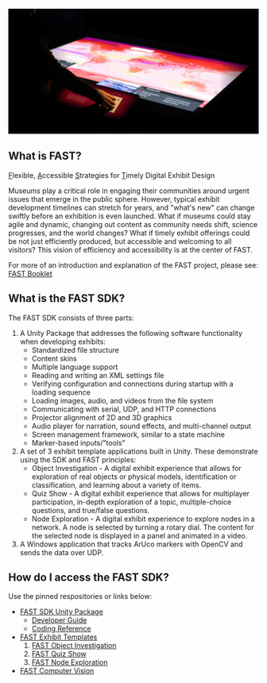 ![Image of vistitor using a FAST table.](images/FAST-GitHub-Profile-Header.png)
## What is FAST?
<ins>F</ins>lexible, <ins>A</ins>ccessible <ins>S</ins>trategies for <ins>T</ins>imely Digital Exhibit Design

Museums play a critical role in engaging their communities around urgent 
issues that emerge in the public sphere. However, typical exhibit development 
timelines can stretch for years, and "what's new" can change swiftly before 
an exhibition is even launched. What if museums could stay agile and dynamic, 
changing out content as community needs shift, science progresses, and the 
world changes? What if timely exhibit offerings could be not just efficiently 
produced, but accessible and welcoming to all visitors? This vision of 
efficiency and accessibility is at the center of FAST.

For more of an introduction and explanation of the FAST project, please see: [FAST Booklet](https://mos.widen.net/s/gkftj8tgl8/fast_booklet)

## What is the FAST SDK?
The FAST SDK consists of three parts:
1. A Unity Package that addresses the following software functionality when developing exhibits:
    * Standardized file structure
    * Content skins
    * Multiple language support
    * Reading and writing an XML settings file
    * Verifying configuration and connections during startup with a loading sequence
    * Loading images, audio, and videos from the file system
    * Communicating with serial, UDP, and HTTP connections
    * Projector alignment of 2D and 3D graphics
    * Audio player for narration, sound effects, and multi-channel output
    * Screen management framework, similar to a state machine
    * Marker-based inputs/"tools"
2. A set of 3 exhibit template applications built in Unity. These demonstrate using the SDK and FAST principles:
    * Object Investigation - A digital exhibit experience that allows for exploration of real objects or physical models, identification or classification, and learning about a variety of items.
    * Quiz Show - A digital exhibit experience that allows for multiplayer participation, in-depth exploration of a topic, multiple-choice questions, and true/false questions.
    * Node Exploration - A digital exhibit experience to explore nodes in a network. A node is selected by turning a rotary dial. The content for the selected node is displayed in a panel and animated in a video.
3. A Windows application that tracks ArUco markers with OpenCV and sends the data over UDP.

## How do I access the FAST SDK?
Use the pinned respositories or links below:
* [FAST SDK Unity Package](https://github.com/FAST-Digital-Exhibit-Design/FAST-SDK)
    * [Developer Guide](https://github.com/FAST-Digital-Exhibit-Design/FAST-SDK/wiki)
    * [Coding Reference](https://FAST-Digital-Exhibit-Design.github.io/FAST-SDK-Documentation/)
* [FAST Exhibit Templates](https://github.com/FAST-Digital-Exhibit-Design/FAST-Exhibit-Templates)
    1. [FAST Object Investigation](https://github.com/FAST-Digital-Exhibit-Design/FAST-Exhibit-Templates/tree/main/FAST%20Object%20Investigation)
    2. [FAST Quiz Show](https://github.com/FAST-Digital-Exhibit-Design/FAST-Exhibit-Templates/tree/main/FAST%20Quiz%20Show)
    3. [FAST Node Exploration](https://github.com/FAST-Digital-Exhibit-Design/FAST-Exhibit-Templates/tree/main/FAST%20Node%20Exploration)
* [FAST Computer Vision](https://github.com/FAST-Digital-Exhibit-Design/FAST-Computer-Vision)